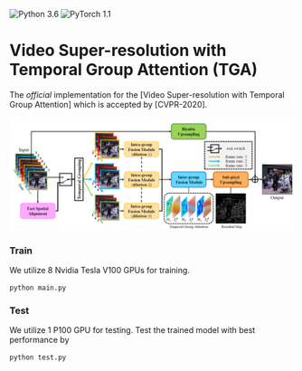 ![Python 3.6](https://img.shields.io/badge/python-3.6-blue.svg)
![PyTorch 1.1](https://img.shields.io/badge/pytorch-1.1-yellow.svg)

# Video Super-resolution with Temporal Group Attention (TGA)

The *official* implementation for the [Video Super-resolution with Temporal Group Attention] which is accepted by [CVPR-2020].

![framework](figs/TGA.PNG)

### Train
We utilize 8 Nvidia Tesla V100 GPUs for training.
```
python main.py
```

### Test
We utilize 1 P100 GPU for testing.
Test the trained model with best performance by
```
python test.py
```
